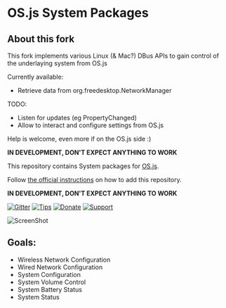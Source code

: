 # OS.js System Packages

## About this fork

This fork implements various Linux (& Mac?) DBus APIs to gain control of the underlaying system from OS.js

Currently available:

* Retrieve data from org.freedesktop.NetworkManager

TODO:

* Listen for updates (eg PropertyChanged)
* Allow to interact and configure settings from OS.js

Help is welcome, even more if on the OS.js side :)

**IN DEVELOPMENT, DON'T EXPECT ANYTHING TO WORK**


This repository contains System packages for [OS.js](https://github.com/os-js/OS.js).

Follow [the official instructions](https://os.js.org/doc/manuals/man-package-manager.html) on how to add this repository.

**IN DEVELOPMENT, DON'T EXPECT ANYTHING TO WORK**

[![Gitter](https://img.shields.io/gitter/room/nwjs/nw.js.svg)](https://gitter.im/os-js/OS.js?utm_source=badge&utm_medium=badge&utm_campaign=pr-badge)
[![Tips](https://img.shields.io/gratipay/os-js.svg)](https://gratipay.com/os-js/)
[![Donate](https://img.shields.io/badge/paypal-donate-yellow.svg)](https://www.paypal.com/cgi-bin/webscr?cmd=_donations&business=andersevenrud%40gmail%2ecom&lc=NO&currency_code=USD&bn=PP%2dDonationsBF%3abtn_donate_SM%2egif%3aNonHosted)
[![Support](https://img.shields.io/badge/patreon-support-orange.svg)](https://www.patreon.com/user?u=2978551&ty=h&u=2978551)

![ScreenShot](https://raw.githubusercontent.com/os-js/OS.js-system/master/screenshot.png)

## Goals:

- Wireless Network Configuration
- Wired Network Configuration
- System Configuration
- System Volume Control
- System Battery Status
- System Status
